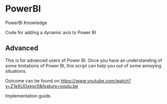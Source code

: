 # PowerBI
PowerBI Knowledge

Code for adding a dynamic axis to Power BI

## Advanced
This is for advanced users of Power BI. Once you have an understanding of some limitations of Power BI, this script can help you out of some annoying situations. 

Outcome can be found on https://www.youtube.com/watch?v=Z1eXUOxexc0&feature=youtu.be

Implementation guide.



